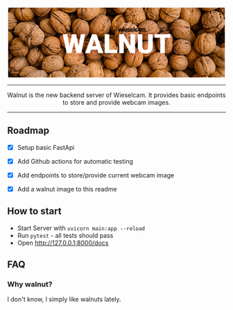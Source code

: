 <p align="center"><img src="https://raw.githubusercontent.com/wieselcam/walnut/development/the_walnut.png" width="500px"/></p>
<hr>
<p align="center">
  Walnut is the new backend server of Wieselcam.
  It provides basic endpoints to store and provide webcam images.
</p>
<hr>

## Roadmap

- [X] Setup basic FastApi
- [X] Add Github actions for automatic testing
- [X] Add endpoints to store/provide current webcam image
- [X] Add a walnut image to this readme


## How to start
- Start Server with `uvicorn main:app --reload`
- Run `pytest` - all tests should pass
- Open http://127.0.0.1:8000/docs


## FAQ
### Why walnut?
I don't know, I simply like walnuts lately.
